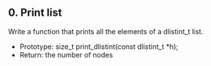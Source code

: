 ## 0. Print list
Write a function that prints all the elements of a dlistint_t list.

- Prototype: size_t print_dlistint(const dlistint_t *h);
- Return: the number of nodes